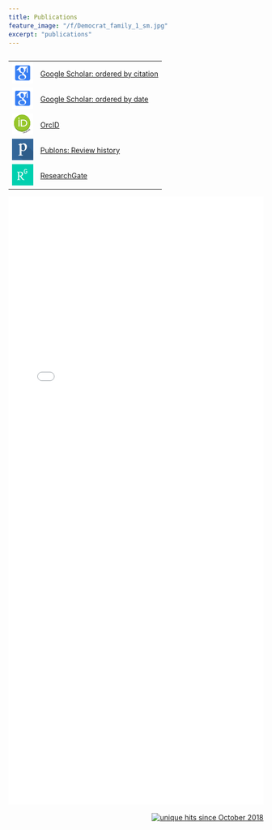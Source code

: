 ```yaml
---
title: Publications
feature_image: "/f/Democrat_family_1_sm.jpg"
excerpt: "publications"
---
```

<table border="0" cellpadding="0" cellspacing="0" align="left">
  <tr>
<td><img src="/f/google_scholar.png" height="42" width="42"/></td>
<td><a href="https://scholar.google.com/citations?user=CSLnTBUAAAAJ&hl=en" target="_blank">
Google Scholar: ordered by citation</a></td>
  </tr>
  <tr>
<td><img src="/f/google_scholar.png" height="42" width="42"/></td>
<td><a href="https://scholar.google.com/citations?hl=en&user=CSLnTBUAAAAJ&view_op=list_works&sortby=pubdate" target="_blank">
Google Scholar: ordered by date</a></td>
  </tr>
  <tr>
<td><img src="/f/orcid.png" height="42" width="42"/></td>
<td><a href="https://orcid.org/0000-0001-7170-7511" target="_blank">OrcID</a></td>
  </tr>
  <tr>
<td><img src="/f/publon_logo.png" height="42" width="42"/></td>
<td><a href="https://publons.com/researcher/1617877/mark-petersen/peer-review" target="_blank">
Publons: Review history</a></td>
  </tr>
  <tr>
<td><img src="/f/researchGate.png" height="42" width="42"/></td>
<td><a href="https://www.researchgate.net/profile/Mark_Petersen4/publications" target="_blank">ResearchGate</a></td>
  </tr>

</table>

<object data="/pdf/Petersen_Mark_LANL_CV_190828.pdf" type="application/pdf" width="100%" height="1200">
<iframe src="/pdf/Petersen_Mark_LANL_CV_190828.pdf" width="100%" height="1200" style="border: none;">
This browser does not support PDFs. Please download the PDF to view it: <a href="/pdf/Petersen_Mark_LANL_CV_190828.pdf">Download PDF</a>
</iframe>
</object>

<!-- Global site tag (gtag.js) - Google Analytics -->
<script async src="https://www.googletagmanager.com/gtag/js?id=UA-117564648-2"></script>
<script>
  window.dataLayer = window.dataLayer || [];
  function gtag(){dataLayer.push(arguments);}
  gtag('js', new Date());

  gtag('config', 'UA-117564648-2');
</script>

<p align="right">
<a href="http://www.hitwebcounter.com">
<img src="http://hitwebcounter.com/counter/counter.php?page=6998014&style=0006&nbdigits=4&type=ip&initCount=0" title="unique hits since October 2018" border="0"></a>
